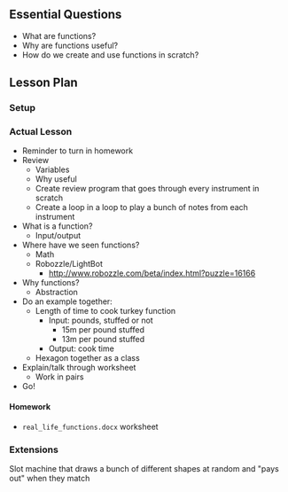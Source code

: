 ## Essential Questions

- What are functions?
- Why are functions useful?
- How do we create and use functions in scratch?

## Lesson Plan

### Setup

### Actual Lesson

- Reminder to turn in homework
- Review
    - Variables
    - Why useful
    - Create review program that goes through every instrument in scratch
    - Create a loop in a loop to play a bunch of notes from each instrument
- What is a function?
    - Input/output
- Where have we seen functions?
    - Math
    - Robozzle/LightBot
        - http://www.robozzle.com/beta/index.html?puzzle=16166
- Why functions?
    - Abstraction
- Do an example together:
    - Length of time to cook turkey function
        - Input: pounds, stuffed or not
            - 15m per pound stuffed
            - 13m per pound stuffed
        - Output: cook time
    - Hexagon together as a class
- Explain/talk through worksheet
    - Work in pairs
- Go!

#### Homework

- `real_life_functions.docx` worksheet

### Extensions

Slot machine that draws a bunch of different shapes at random and "pays out"
when they match
